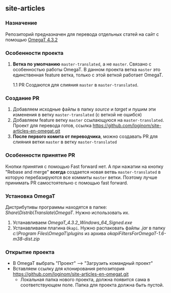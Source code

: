 ## site-articles

### Назначение

Репозиторий предназначен для перевода отдельных статей на сайт с помощью [OmegaT 4.3.2](https://omegat.org/)

### Особенности проекта

1. **Ветка по умолчанию** `master-translated`, а не `master`. Связано с особенностью работы OmegaT. В данном проекта ветка `master` это единственная feature ветка, только с этой веткой работает OmegaT.

    1.1 PR Создаются для слияния `master` в `master-translated`.

### Создание PR

1. Добавляем исходные файлы в папку *source* и *target* и пушим эти изменения в ветку `master-translated` (с веткой не ошибся)
2. Добавляем feature ветку `master` ссылающуюся на `master-translated`. Проект для перевода готов, ссылка https://github.com/loginom/site-articles-en-omegat.git
3. **После первого комита от переводчика**, можно создавать PR для слияния ветки `master` в ветку `master-translated`

### Особенности принятие PR

Кнопки принятия с помощью Fast forward нет. А при нажатии на кнопку "Rebase and merge" **всегда** создается новая ветвь `master-translated` в которую перебазируются все коммиты `master` ветки. Поэтому лучше принимать PR самостоятельно с помощью fast forward.

### Установка OmegaT

Дистрибутивы программы находятся в папке: *Share\Distrib\Translate\OmegaT*. Нужно использовать их.

1. Устанавливаем *OmegaT_4.3.2_Windows_64_Signed.exe*
2. Устанавливаем плагина `Okapi`. Нужно распаковать файлы *.jar* в папку *c:\Program Files\OmegaT\plugins* из архива *okapiFiltersForOmegaT-1.6-m38-dist.zip*

### Открытие проекта

* В OmegaT выбрать "Проект" --> "Загрузить командный проект"
* Вставляем ссылку для клонирования репозитория https://github.com/loginom/site-articles-en-omegat.git
    * Локальная папка нового проекта, должна появится сама в соответствующем поле. Папка для проекта должна быть пустой.
